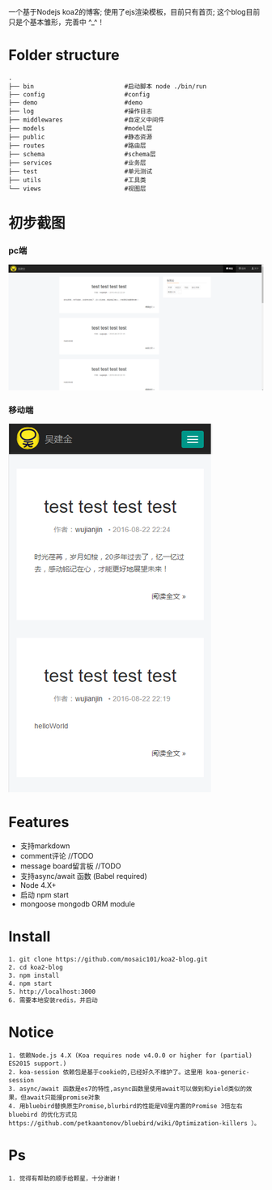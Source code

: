 一个基于Nodejs koa2的博客;
使用了ejs渲染模板，目前只有首页;
这个blog目前只是个基本雏形，完善中 ^_^！


Folder structure
=====

```
.
├── bin                         #启动脚本 node ./bin/run
├── config                      #config
├── demo                        #demo
├── log                         #操作日志
├── middlewares                 #自定义中间件
├── models                      #model层
├── public                      #静态资源
├── routes                      #路由层
├── schema                      #schema层
├── services                    #业务层
├── test                        #单元测试
├── utils                       #工具类
└── views                       #视图层

```
初步截图
=====

### pc端
![blog_pc](./public/images/blog_pc.png)

### 移动端
![blog_pc](./public/images/blog_mobile.png)

Features
=====
* 支持markdown
* comment评论            //TODO
* message board留言板    //TODO
* 支持async/await 函数 (Babel required)
* Node 4.X+
* 启动 npm start
* mongoose mongodb ORM module

Install
=====
    1. git clone https://github.com/mosaic101/koa2-blog.git
    2. cd koa2-blog
    3. npm install
    4. npm start
    5. http://localhost:3000
    6. 需要本地安装redis，并启动

Notice
=====
    1. 依赖Node.js 4.X (Koa requires node v4.0.0 or higher for (partial) ES2015 support.)
    2. koa-session 依赖包是基于cookie的,已经好久不维护了。这里用 koa-generic-session
    3. async/await 函数是es7的特性,async函数里使用await可以做到和yield类似的效果，但await只能接promise对象
    4. 用bluebird替换原生Promise,blurbird的性能是V8里内置的Promise 3倍左右bluebird 的优化方式见 https://github.com/petkaantonov/bluebird/wiki/Optimization-killers ）。

Ps
=====
    1. 觉得有帮助的顺手给颗星，十分谢谢！
